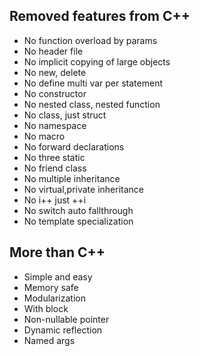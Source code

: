 

## Removed features from C++

- No function overload by params
- No header file
- No implicit copying of large objects
- No new, delete
- No define multi var per statement
- No constructor
- No nested class, nested function
- No class, just struct
- No namespace
- No macro
- No forward declarations
- No three static
- No friend class
- No multiple inheritance
- No virtual,private inheritance
- No i++ just ++i
- No switch auto fallthrough
- No template specialization


## More than C++

- Simple and easy
- Memory safe
- Modularization
- With block
- Non-nullable pointer
- Dynamic reflection
- Named args
